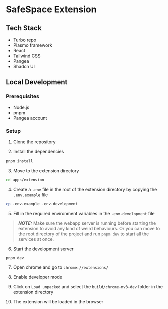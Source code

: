 # SafeSpace Extension

## Tech Stack

- Turbo repo
- Plasmo framework
- React
- Tailwind CSS
- Pangea
- Shadcn UI

## Local Development

### Prerequisites

- Node.js
- pnpm
- Pangea account

### Setup

1. Clone the repository

2. Install the dependencies

```bash
pnpm install
```

3. Move to the extension directory

```bash
cd apps/extension
```

4. Create a `.env` file in the root of the extension directory by copying the `.env.example` file

```bash
cp .env.example .env.development
```

5. Fill in the required environment variables in the `.env.development` file

> **_NOTE:_** Make sure the webapp server is running before starting the extension
> to avoid any kind of weird behaviours. Or you can move to the root directory of the project and run `pnpm dev` to start all the services at once.

6. Start the development server

```bash
pnpm dev
```

7. Open chrome and go to `chrome://extensions/`

8. Enable developer mode

9. Click on `Load unpacked` and select the `build/chrome-mv3-dev` folder in the extension directory

10. The extension will be loaded in the browser
